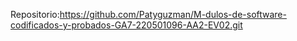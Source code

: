 Repositorio:https://github.com/Patyguzman/M-dulos-de-software-codificados-y-probados-GA7-220501096-AA2-EV02.git